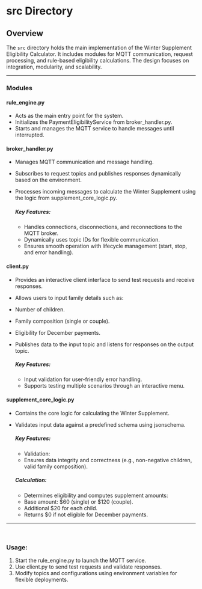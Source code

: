 # src Directory

## Overview
The `src` directory holds the main implementation of the Winter Supplement Eligibility Calculator. It includes modules for MQTT communication, request processing, and rule-based eligibility calculations. The design focuses on integration, modularity, and scalability.

---

### Modules

#### rule_engine.py

- Acts as the main entry point for the system.
- Initializes the PaymentEligibilityService from broker_handler.py.
- Starts and manages the MQTT service to handle messages until interrupted.

#### broker_handler.py

- Manages MQTT communication and message handling.
- Subscribes to request topics and publishes responses dynamically based on the environment.
- Processes incoming messages to calculate the Winter Supplement using the logic from supplement_core_logic.py.

	##### Key Features:
	- Handles connections, disconnections, and reconnections to the MQTT broker.
	- Dynamically uses topic IDs for flexible communication.
	- Ensures smooth operation with lifecycle management (start, stop, and error handling).

#### client.py
- Provides an interactive client interface to send test requests and receive responses.
- Allows users to input family details such as:
- Number of children.
- Family composition (single or couple).
- Eligibility for December payments.
- Publishes data to the input topic and listens for responses on the output topic.

	##### Key Features:
	- Input validation for user-friendly error handling.
	- Supports testing multiple scenarios through an interactive menu.

#### supplement_core_logic.py
- Contains the core logic for calculating the Winter Supplement.
- Validates input data against a predefined schema using jsonschema.

	##### Key Features:
	- Validation:
	- Ensures data integrity and correctness (e.g., non-negative children, valid family composition).
	
	##### Calculation:
	- Determines eligibility and computes supplement amounts:
	- Base amount: $60 (single) or $120 (couple).
	- Additional $20 for each child.
	- Returns $0 if not eligible for December payments.
	

---
<br>

### Usage:

1.	Start the rule_engine.py to launch the MQTT service.
2.	Use client.py to send test requests and validate responses.
3.	Modify topics and configurations using environment variables for flexible deployments.

